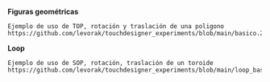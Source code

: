 **Figuras geométricas** 
```
Ejemplo de uso de TOP, rotación y traslación de una poligono
https://github.com/levorak/touchdesigner_experiments/blob/main/basico.2.toe
```
**Loop**
```
Ejemplo de uso de SOP, rotación, traslación de un toroide
https://github.com/levorak/touchdesigner_experiments/blob/main/loop_basico.toe
```
